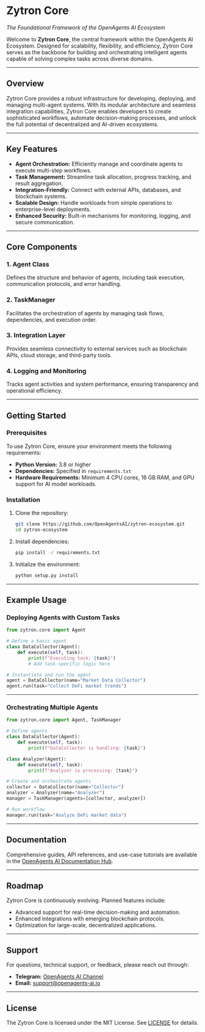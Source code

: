 # Zytron Core

*The Foundational Framework of the OpenAgents AI Ecosystem*

Welcome to **Zytron Core**, the central framework within the OpenAgents AI Ecosystem. Designed for scalability, flexibility, and efficiency, Zytron Core serves as the backbone for building and orchestrating intelligent agents capable of solving complex tasks across diverse domains.

---

## **Overview**

Zytron Core provides a robust infrastructure for developing, deploying, and managing multi-agent systems. With its modular architecture and seamless integration capabilities, Zytron Core enables developers to create sophisticated workflows, automate decision-making processes, and unlock the full potential of decentralized and AI-driven ecosystems.

---

## **Key Features**

- **Agent Orchestration:** Efficiently manage and coordinate agents to execute multi-step workflows.
- **Task Management:** Streamline task allocation, progress tracking, and result aggregation.
- **Integration-Friendly:** Connect with external APIs, databases, and blockchain systems.
- **Scalable Design:** Handle workloads from simple operations to enterprise-level deployments.
- **Enhanced Security:** Built-in mechanisms for monitoring, logging, and secure communication.

---

## **Core Components**

### **1. Agent Class**
Defines the structure and behavior of agents, including task execution, communication protocols, and error handling.

### **2. TaskManager**
Facilitates the orchestration of agents by managing task flows, dependencies, and execution order.

### **3. Integration Layer**
Provides seamless connectivity to external services such as blockchain APIs, cloud storage, and third-party tools.

### **4. Logging and Monitoring**
Tracks agent activities and system performance, ensuring transparency and operational efficiency.

---

## **Getting Started**

### **Prerequisites**
To use Zytron Core, ensure your environment meets the following requirements:
- **Python Version:** 3.8 or higher
- **Dependencies:** Specified in `requirements.txt`
- **Hardware Requirements:** Minimum 4 CPU cores, 16 GB RAM, and GPU support for AI model workloads.

### **Installation**
1. Clone the repository:
   ```bash
   git clone https://github.com/OpenAgentsAI/zytron-ecosystem.git
   cd zytron-ecosystem
   ```
2. Install dependencies:
   ```bash
   pip install -r requirements.txt
   ```
3. Initialize the environment:
   ```bash
   python setup.py install
   ```

---

## **Example Usage**

### **Deploying Agents with Custom Tasks**
```python
from zytron.core import Agent

# Define a basic agent
class DataCollector(Agent):
    def execute(self, task):
        print(f"Executing task: {task}")
        # Add task-specific logic here

# Instantiate and run the agent
agent = DataCollector(name="Market Data Collector")
agent.run(task="Collect DeFi market trends")
```

---

### **Orchestrating Multiple Agents**
```python
from zytron.core import Agent, TaskManager

# Define agents
class DataCollector(Agent):
    def execute(self, task):
        print(f"DataCollector is handling: {task}")

class Analyzer(Agent):
    def execute(self, task):
        print(f"Analyzer is processing: {task}")

# Create and orchestrate agents
collector = DataCollector(name="Collector")
analyzer = Analyzer(name="Analyzer")
manager = TaskManager(agents=[collector, analyzer])

# Run workflow
manager.run(task="Analyze DeFi market data")
```

---

## **Documentation**
Comprehensive guides, API references, and use-case tutorials are available in the [OpenAgents AI Documentation Hub](https://academy.openagents-ai.io).

---

## **Roadmap**
Zytron Core is continuously evolving. Planned features include:
- Advanced support for real-time decision-making and automation.
- Enhanced integrations with emerging blockchain protocols.
- Optimization for large-scale, decentralized applications.

---

## **Support**
For questions, technical support, or feedback, please reach out through:
- **Telegram:** [OpenAgents AI Channel](https://t.me/OpenAgents_AI)
- **Email:** support@openagents-ai.io

---

## **License**
The Zytron Core is licensed under the MIT License. See [LICENSE](LICENSE.md) for details.
